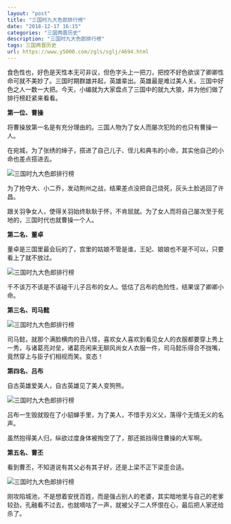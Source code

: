 ```yaml
---
layout: "post"
title: "三国时九大色郎排行榜"
date: "2018-12-17 16:15"
categories: "三国两晋历史"
description: "三国时九大色郎排行榜"
tags: 三国两晋历史
url: https://www.y5000.com/zgls/sglj/4694.html
---
```






食色性也，好色是天性本无可非议，但色字头上一把刀，把控不好色欲误了卿卿性命可就不美妙了。三国时期群雄并起，英雄辈出。英雄最是难过美人关。三国中好色之人一数一大把。今天，小编就为大家盘点了三国中的就九大狼，并为他们做了排行榜赶紧来看看。

**第一位、曹操**

将曹操放第一名是有充分理由的。三国人物为了女人而屡次犯险的也只有曹操一人。

在宛城，为了张绣的婶子，搭进了自己儿子、侄儿和典韦的小命，其实他自己的小命也差点搭进去。

![三国时九大色郎排行榜](/uploads/allimg/161107/6-16110G11451353.JPG)

为了抢夺大、小二乔，发动荆州之战，结果差点没把自己烧死，灰头土脸逃回了许昌。

跟关羽争女人，使得关羽始终耿耿于怀，不肯屈就。为了女人而将自己屡次至于死地的，三国时代也就曹操一个人。

**第二名、董卓**

董卓是三国里最会玩的了，宫里的姑娘不管是谁，王妃、娘娘也不是不可以，只要看上了就不放过。

![三国时九大色郎排行榜](/uploads/allimg/161107/6-16110G1150L27.JPG)

千不该万不该是不该碰干儿子吕布的女人。低估了吕布的危险性，结果误了卿卿小命。

**第三名、司马懿**

![三国时九大色郎排行榜](/uploads/allimg/161107/6-16110G11522641.JPG)

司马懿，就那个满脸横肉的丑八怪，喜欢女人喜欢到看见女人的衣服都要穿上秀上一秀，与诸葛亮对垒，诸葛亮闲来无聊风尚女人衣服一件，司马懿乐得合不拢嘴，竟然穿上与臣子们相视而笑。变态！

**第四名、吕布**

自古英雄爱美人，自古英雄见了美人变狗熊。

![三国时九大色郎排行榜](/uploads/allimg/161107/6-16110G11534c4.JPG)

吕布一生毁就毁在了小貂蝉手里，为了美人，不惜手刃义父，落得个无情无义的名声。

虽然抱得美人归，纵欲过度身体被掏空了了，那还抵挡得住曹操的大军啊。

**第五名、曹丕**

看到曹丕，不知道说有其父必有其子好，还是上梁不正下梁歪合适。

![三国时九大色郎排行榜](/uploads/allimg/161107/6-16110G1154RR.JPG)

刚攻陷城池，不是想着安抚百姓，而是强占别人的老婆，其实暗地里与自己的老爹较劲，孔融看不过去，也就嘀咕了一声，就被父子二人怀恨在心，最后把人家还给杀了。
